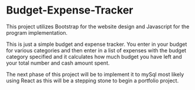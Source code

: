 # Budget-Expense-Tracker
This project utilizes Bootstrap for the website design and Javascript for the program implementation.

This is just a simple budget and expense tracker. 
You enter in your budget for various categories and then enter in a list of expenses with the budget category specified and it calculates how much budget you have left and your total number and cash amount spent.

The next phase of this project will be to implement it to mySql most likely using React as this will be a stepping stone to begin a portfolio project. 
